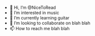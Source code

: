 - 👋 Hi, I’m @NiceToRead
- 👀 I’m interested in music
- 🌱 I’m currently learning guitar
- 💞️ I’m looking to collaborate on blah blah
- 📫 How to reach me blah blah

<!---
NiceToRead/NiceToRead is a ✨ special ✨ repository because its `README.md` (this file) appears on your GitHub profile.
You can click the Preview link to take a look at your changes.
--->
